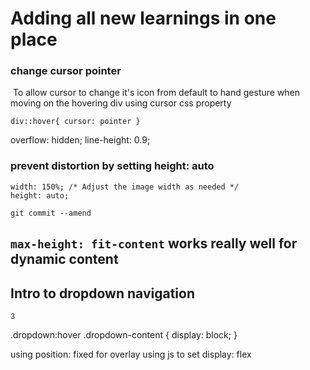 # Adding all new learnings in one place

### change cursor pointer
![]()
To allow cursor to change it's icon from default to hand gesture when moving on the hovering div using cursor css property

`
div::hover{
    cursor: pointer
}
`


    
overflow: hidden;
line-height: 0.9;


### prevent distortion by setting height: auto
    width: 150%; /* Adjust the image width as needed */
    height: auto;

`git commit --amend`


## `max-height: fit-content` works really well for dynamic content

## Intro to dropdown navigation
<sup>3</sup>

.dropdown:hover .dropdown-content {
    display: block;
}

using position: fixed for overlay using js to set display: flex